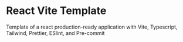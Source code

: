 # React Vite Template

Template of a react production-ready application with Vite, Typescript, Tailwind, Prettier, ESlint, and Pre-commit
